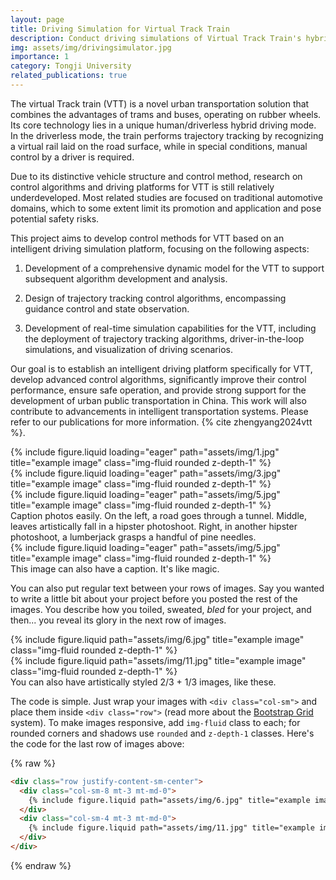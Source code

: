 ```yaml
---
layout: page
title: Driving Simulation for Virtual Track Train
description: Conduct driving simulations of Virtual Track Train's hybrid control mode.
img: assets/img/drivingsimulator.jpg
importance: 1
category: Tongji University
related_publications: true
---
```


The virtual Track train (VTT) is a novel urban transportation solution that combines the advantages of trams and buses, operating on rubber wheels. Its core technology lies in a unique human/driverless hybrid driving mode. In the driverless mode, the train performs trajectory tracking by recognizing a virtual rail laid on the road surface, while in special conditions, manual control by a driver is required.

Due to its distinctive vehicle structure and control method, research on control algorithms and driving platforms for VTT is still relatively underdeveloped. Most related studies are focused on traditional automotive domains, which to some extent limit its promotion and application and pose potential safety risks.

This project aims to develop control methods for VTT based on an intelligent driving simulation platform, focusing on the following aspects:

1. Development of a comprehensive dynamic model for the VTT to support subsequent algorithm development and analysis.

2. Design of trajectory tracking control algorithms, encompassing guidance control and state observation.

3. Development of real-time simulation capabilities for the VTT, including the deployment of trajectory tracking algorithms, driver-in-the-loop simulations, and visualization of driving scenarios.

Our goal is to establish an intelligent driving platform specifically for VTT, develop advanced control algorithms, significantly improve their control performance, ensure safe operation, and provide strong support for the development of urban public transportation in China. This work will also contribute to advancements in intelligent transportation systems. Please refer to our publications for more information. {% cite zhengyang2024vtt %}.


<div class="row">
    <div class="col-sm mt-3 mt-md-0">
        {% include figure.liquid loading="eager" path="assets/img/1.jpg" title="example image" class="img-fluid rounded z-depth-1" %}
    </div>
    <div class="col-sm mt-3 mt-md-0">
        {% include figure.liquid loading="eager" path="assets/img/3.jpg" title="example image" class="img-fluid rounded z-depth-1" %}
    </div>
    <div class="col-sm mt-3 mt-md-0">
        {% include figure.liquid loading="eager" path="assets/img/5.jpg" title="example image" class="img-fluid rounded z-depth-1" %}
    </div>
</div>
<div class="caption">
    Caption photos easily. On the left, a road goes through a tunnel. Middle, leaves artistically fall in a hipster photoshoot. Right, in another hipster photoshoot, a lumberjack grasps a handful of pine needles.
</div>
<div class="row">
    <div class="col-sm mt-3 mt-md-0">
        {% include figure.liquid loading="eager" path="assets/img/5.jpg" title="example image" class="img-fluid rounded z-depth-1" %}
    </div>
</div>
<div class="caption">
    This image can also have a caption. It's like magic.
</div>

You can also put regular text between your rows of images.
Say you wanted to write a little bit about your project before you posted the rest of the images.
You describe how you toiled, sweated, _bled_ for your project, and then... you reveal its glory in the next row of images.

<div class="row justify-content-sm-center">
    <div class="col-sm-8 mt-3 mt-md-0">
        {% include figure.liquid path="assets/img/6.jpg" title="example image" class="img-fluid rounded z-depth-1" %}
    </div>
    <div class="col-sm-4 mt-3 mt-md-0">
        {% include figure.liquid path="assets/img/11.jpg" title="example image" class="img-fluid rounded z-depth-1" %}
    </div>
</div>
<div class="caption">
    You can also have artistically styled 2/3 + 1/3 images, like these.
</div>

The code is simple.
Just wrap your images with `<div class="col-sm">` and place them inside `<div class="row">` (read more about the <a href="https://getbootstrap.com/docs/4.4/layout/grid/">Bootstrap Grid</a> system).
To make images responsive, add `img-fluid` class to each; for rounded corners and shadows use `rounded` and `z-depth-1` classes.
Here's the code for the last row of images above:

{% raw %}

```html
<div class="row justify-content-sm-center">
  <div class="col-sm-8 mt-3 mt-md-0">
    {% include figure.liquid path="assets/img/6.jpg" title="example image" class="img-fluid rounded z-depth-1" %}
  </div>
  <div class="col-sm-4 mt-3 mt-md-0">
    {% include figure.liquid path="assets/img/11.jpg" title="example image" class="img-fluid rounded z-depth-1" %}
  </div>
</div>
```

{% endraw %}
